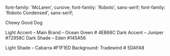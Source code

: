 <link href="https://fonts.googleapis.com/css?family=McLaren|Roboto|Roboto+Condensed" rel="stylesheet">

<style>
@import url('https://fonts.googleapis.com/css?family=McLaren|Roboto|Roboto+Condensed');
</style>

font-family: 'McLaren', cursive;
font-family: 'Roboto', sans-serif;
font-family: 'Roboto Condensed', sans-serif;

Chewy
Good Dog

Light Accent –
Main Brand – Ocean Green # 4EB68C
Dark Accent – Juniper #72958C
Dark Shade – Eden #145A56

Light Shade – Cabarra #F1F1ED
Background: Tradewind # 5DAFA8

